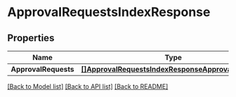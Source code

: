# ApprovalRequestsIndexResponse

## Properties

Name | Type | Description | Notes
------------ | ------------- | ------------- | -------------
**ApprovalRequests** | [**[]ApprovalRequestsIndexResponseApprovalRequests**](approvalRequestsIndexResponse_approval_requests.md) |  | 

[[Back to Model list]](../README.md#documentation-for-models) [[Back to API list]](../README.md#documentation-for-api-endpoints) [[Back to README]](../README.md)


